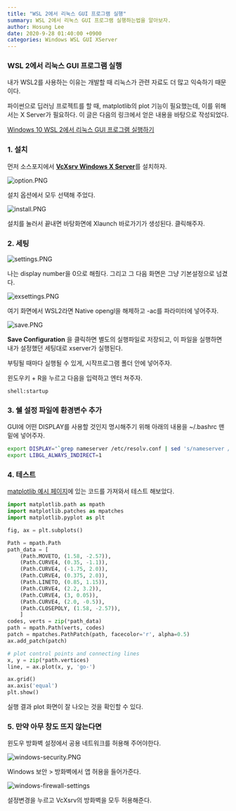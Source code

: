 ```yaml
---
title: "WSL 2에서 리눅스 GUI 프로그램 실행"
summary: WSL 2에서 리눅스 GUI 프로그램 실행하는법을 알아보자.
author: Hosung Lee
date: 2020-9-28 01:40:00 +0900
categories: Windows WSL GUI XServer
---
```


### WSL 2에서 리눅스 GUI 프로그램 실행

내가 WSL2를 사용하는 이유는 개발할 때 리눅스가 관련 자료도 더 많고 익숙하기 때문이다.

파이썬으로 딥러닝 프로젝트를 할 때, matplotlib의 plot 기능이 필요했는데, 이를 위해서는 X Server가 필요하다. 이 글은 다음의 링크에서 얻은 내용을 바탕으로 작성되었다.

[Windows 10 WSL 2에서 리눅스 GUI 프로그램 실행하기](https://psychoria.tistory.com/739)

### 1. 설치

먼저 소스포지에서 [**VcXsrv Windows X Server**](https://sourceforge.net/projects/vcxsrv/)를 설치하자.

![option.PNG](https://holeeman.github.io/assets/images/option.PNG)

설치 옵션에서 모두 선택해 주었다.

![install.PNG](https://holeeman.github.io/assets/images/install.PNG)

설치를 눌러서 끝내면 바탕화면에 Xlaunch 바로가기가 생성된다. 클릭해주자.

### 2. 세팅

![settings.PNG](https://holeeman.github.io/assets/images/settings.PNG)

나는 display number을 0으로 해줬다. 그리고 그 다음 화면은 그냥 기본설정으로 넘겼다.

![exsettings.PNG](https://holeeman.github.io/assets/images/exsettings.PNG)

여기 화면에서 WSL2라면 Native opengl을 해제하고 -ac를 파라미터에 넣어주자.

![save.PNG](https://holeeman.github.io/assets/images/save.PNG)

**Save Configuration** 을 클릭하면 별도의 실행파일로 저장되고, 이 파일을 실행하면 내가 설정했던 세팅대로 xserver가 실행된다.

부팅될 때마다 실행될 수 있게, 시작프로그램 폴더 안에 넣어주자.

윈도우키 + R을 누르고 다음을 입력하고 엔터 쳐주자.

```shell
shell:startup
```

### 3. 쉘 설정 파일에 환경변수 추가

GUI에 어떤 DISPLAY를 사용할 것인지 명시해주기 위해 아래의 내용을 ~/.bashrc 맨 밑에 넣어주자.

```bash
export DISPLAY="`grep nameserver /etc/resolv.conf | sed 's/nameserver //'`:0"
export LIBGL_ALWAYS_INDIRECT=1
```

### 4. 테스트

[matplotlib 예시 페이지][mat]에 있는 코드를 가져와서 테스트 해보았다.

```python
import matplotlib.path as mpath
import matplotlib.patches as mpatches
import matplotlib.pyplot as plt

fig, ax = plt.subplots()

Path = mpath.Path
path_data = [
    (Path.MOVETO, (1.58, -2.57)),
    (Path.CURVE4, (0.35, -1.1)),
    (Path.CURVE4, (-1.75, 2.0)),
    (Path.CURVE4, (0.375, 2.0)),
    (Path.LINETO, (0.85, 1.15)),
    (Path.CURVE4, (2.2, 3.2)),
    (Path.CURVE4, (3, 0.05)),
    (Path.CURVE4, (2.0, -0.5)),
    (Path.CLOSEPOLY, (1.58, -2.57)),
    ]
codes, verts = zip(*path_data)
path = mpath.Path(verts, codes)
patch = mpatches.PathPatch(path, facecolor='r', alpha=0.5)
ax.add_patch(patch)

# plot control points and connecting lines
x, y = zip(*path.vertices)
line, = ax.plot(x, y, 'go-')

ax.grid()
ax.axis('equal')
plt.show()
```

실행 결과 plot 화면이 잘 나오는 것을 확인할 수 있다.

### 5. 만약 아무 창도 뜨지 않는다면

윈도우 방화벽 설정에서 공용 네트워크를 허용해 주어야한다.

![windows-security.PNG](https://holeeman.github.io/assets/images/windows-security.PNG)

Windows 보안 > 방화벽에서 앱 허용을 들어가준다.

![windows-firewall-settings](https://holeeman.github.io/assets/images/windows-firewall-settings.PNG)

설정변경을 누르고 VcXsrv의 방화벽을 모두 허용해준다.

[mat]:https://matplotlib.org/gallery/shapes_and_collections/path_patch.html